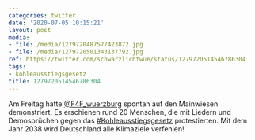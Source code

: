 ```yaml
---
categories: twitter
date: '2020-07-05 10:15:21'
layout: post
media:
- file: /media/1279720487577423872.jpg
- file: /media/1279720501343137792.jpg
ref: https://twitter.com/schwarzlichtwue/status/1279720514546786304
tags:
- kohleausstiegsgesetz
title: 1279720514546786304
---
```

Am Freitag hatte [@F4F_wuerzburg](https://twitter.com/F4F_wuerzburg) spontan auf den Mainwiesen demonstriert. Es erschienen rund 20 Menschen, die mit Liedern und Demosprüchen gegen das [#Kohleausstiegsgesetz](/t/kohleausstiegsgesetz) protestierten. Mit dem Jahr 2038 wird Deutschland alle Klimaziele verfehlen! 